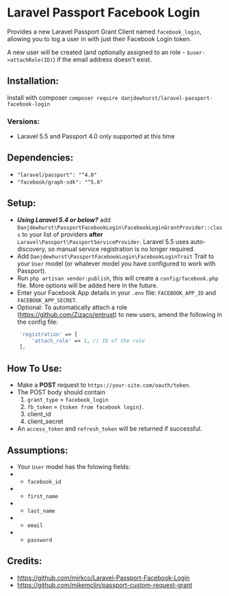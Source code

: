 # Laravel Passport Facebook Login
Provides a new Laravel Passport Grant Client named `facebook_login`, allowing you to log a user in with just their Facebook Login token.

A new user will be created (and optionally assigned to an role - `$user->attachRole(ID)`) if the email address doesn't exist.

## Installation:
Install with composer `composer require danjdewhurst/laravel-passport-facebook-login`

### Versions:
* Laravel 5.5 and Passport 4.0 only supported at this time

## Dependencies:
* `"laravel/passport": "^4.0"`
* `"facebook/graph-sdk": "^5.6"`

## Setup:
* ***Using Laravel 5.4 or below?*** add `Danjdewhurst\PassportFacebookLogin\FacebookLoginGrantProvider::class` to your list of providers **after** `Laravel\Passport\PassportServiceProvider`. Laravel 5.5 uses auto-discovery, so manual service registration is no longer required.
* Add `Danjdewhurst\PassportFacebookLogin\FacebookLoginTrait` Trait to your `User` model (or whatever model you have configured to work with Passport).
* Run `php artisan vendor:publish`, this will create a `config/facebook.php` file. More options will be added here in the future.
* Enter your Facebook App details in your `.env` file: `FACEBOOK_APP_ID` and `FACEBOOK_APP_SECRET`.
* Optional: To automatically attach a role (https://github.com/Zizaco/entrust) to new users, amend the following in the config file:
```php
    'registration' => [
        'attach_role' => 1, // ID of the role
    ],
```

## How To Use:

* Make a **POST** request to `https://your-site.com/oauth/token`.
* The POST body should contain
    1. `grant_type` = `facebook_login`
    2. `fb_token` = `{token from facebook login}`.
    3. client_id
    4. client_secret
* An `access_token` and `refresh_token` will be returned if successful.

## Assumptions:
* Your `User` model has the folowing fields:
* * `facebook_id`
* * `first_name`
* * `last_name`
* * `email`
* * `password`

## Credits:
* https://github.com/mirkco/Laravel-Passport-Facebook-Login
* https://github.com/mikemclin/passport-custom-request-grant
